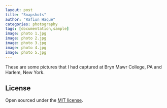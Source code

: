 ```yaml
---
layout: post
title: "Snapshots"
author: "Rafiun Haque"
categories: photography
tags: [documentation,sample]
image: photo 1.jpg
image: photo 2.jpg
image: photo 3.jpg
image: photo 4.jpg
image: photo 5.jpg
---
```

These are some pictures that I had captured at Bryn Mawr College, PA and Harlem, New York.


## License

Open sourced under the [MIT license](https://github.com/LeNPaul/Millennial/blob/gh-pages/LICENSE.md).
